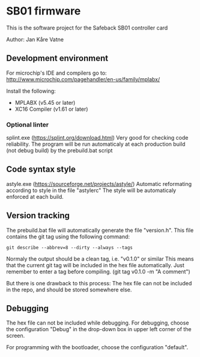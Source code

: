 # SB01 firmware
This is the software project for the Safeback SB01 controller card
 
 Author: Jan Kåre Vatne

## Development environment
For microchip's IDE and compilers go to:  
http://www.microchip.com/pagehandler/en-us/family/mplabx/

Install the following:
- MPLABX (v5.45 or later)
- XC16 Compiler (v1.61 or later)
 
### Optional linter
splint.exe (https://splint.org/download.html)
Very good for checking code reliability. The program will be run automaticaly 
at each production build (not debug build) by the prebuild.bat script

## Code syntax style
astyle.exe (https://sourceforge.net/projects/astyle/)
Automatic reformating according to style in the file "astylerc"
The style will be automaticaly enforced at each build. 

## Version tracking
The prebuild.bat file will automatically generate the file "version.h". 
This file contains the git tag using the following command:

```git describe --abbrev=8 --dirty --always --tags```

Normaly the output should be a clean tag, i.e. "v0.1.0" or similar
This means that the current git tag will be included in the hex file automatically.
Just remember to enter a tag before compiling. (git tag v0.1.0 -m "A comment")

But there is one drawback to this process: The hex file can not be included in the repo, 
and should be stored somewhere else.

## Debugging
The hex file can not be included while debugging. 
For debugging, choose the configuration "Debug" in the drop-down box in upper left corner of the screen.

For programming with the bootloader, choose the configuration "default".

